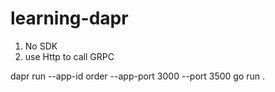 # learning-dapr

1. No SDK
1. use Http to call GRPC


dapr run --app-id order --app-port 3000 --port 3500 go run .
